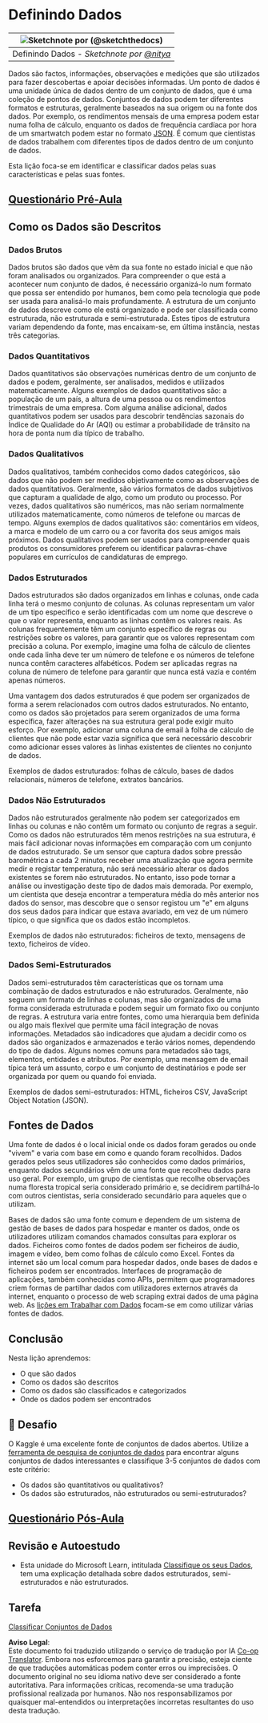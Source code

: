 <!--
CO_OP_TRANSLATOR_METADATA:
{
  "original_hash": "356d12cffc3125db133a2d27b827a745",
  "translation_date": "2025-08-24T00:00:03+00:00",
  "source_file": "1-Introduction/03-defining-data/README.md",
  "language_code": "pt"
}
-->
# Definindo Dados

|![ Sketchnote por [(@sketchthedocs)](https://sketchthedocs.dev) ](../../sketchnotes/03-DefiningData.png)|
|:---:|
|Definindo Dados - _Sketchnote por [@nitya](https://twitter.com/nitya)_ |

Dados são factos, informações, observações e medições que são utilizados para fazer descobertas e apoiar decisões informadas. Um ponto de dados é uma unidade única de dados dentro de um conjunto de dados, que é uma coleção de pontos de dados. Conjuntos de dados podem ter diferentes formatos e estruturas, geralmente baseados na sua origem ou na fonte dos dados. Por exemplo, os rendimentos mensais de uma empresa podem estar numa folha de cálculo, enquanto os dados de frequência cardíaca por hora de um smartwatch podem estar no formato [JSON](https://stackoverflow.com/a/383699). É comum que cientistas de dados trabalhem com diferentes tipos de dados dentro de um conjunto de dados.

Esta lição foca-se em identificar e classificar dados pelas suas características e pelas suas fontes.

## [Questionário Pré-Aula](https://purple-hill-04aebfb03.1.azurestaticapps.net/quiz/4)

## Como os Dados são Descritos

### Dados Brutos
Dados brutos são dados que vêm da sua fonte no estado inicial e que não foram analisados ou organizados. Para compreender o que está a acontecer num conjunto de dados, é necessário organizá-lo num formato que possa ser entendido por humanos, bem como pela tecnologia que pode ser usada para analisá-lo mais profundamente. A estrutura de um conjunto de dados descreve como ele está organizado e pode ser classificada como estruturada, não estruturada e semi-estruturada. Estes tipos de estrutura variam dependendo da fonte, mas encaixam-se, em última instância, nestas três categorias.

### Dados Quantitativos
Dados quantitativos são observações numéricas dentro de um conjunto de dados e podem, geralmente, ser analisados, medidos e utilizados matematicamente. Alguns exemplos de dados quantitativos são: a população de um país, a altura de uma pessoa ou os rendimentos trimestrais de uma empresa. Com alguma análise adicional, dados quantitativos podem ser usados para descobrir tendências sazonais do Índice de Qualidade do Ar (AQI) ou estimar a probabilidade de trânsito na hora de ponta num dia típico de trabalho.

### Dados Qualitativos
Dados qualitativos, também conhecidos como dados categóricos, são dados que não podem ser medidos objetivamente como as observações de dados quantitativos. Geralmente, são vários formatos de dados subjetivos que capturam a qualidade de algo, como um produto ou processo. Por vezes, dados qualitativos são numéricos, mas não seriam normalmente utilizados matematicamente, como números de telefone ou marcas de tempo. Alguns exemplos de dados qualitativos são: comentários em vídeos, a marca e modelo de um carro ou a cor favorita dos seus amigos mais próximos. Dados qualitativos podem ser usados para compreender quais produtos os consumidores preferem ou identificar palavras-chave populares em currículos de candidaturas de emprego.

### Dados Estruturados
Dados estruturados são dados organizados em linhas e colunas, onde cada linha terá o mesmo conjunto de colunas. As colunas representam um valor de um tipo específico e serão identificadas com um nome que descreve o que o valor representa, enquanto as linhas contêm os valores reais. As colunas frequentemente têm um conjunto específico de regras ou restrições sobre os valores, para garantir que os valores representam com precisão a coluna. Por exemplo, imagine uma folha de cálculo de clientes onde cada linha deve ter um número de telefone e os números de telefone nunca contêm caracteres alfabéticos. Podem ser aplicadas regras na coluna de número de telefone para garantir que nunca está vazia e contém apenas números.

Uma vantagem dos dados estruturados é que podem ser organizados de forma a serem relacionados com outros dados estruturados. No entanto, como os dados são projetados para serem organizados de uma forma específica, fazer alterações na sua estrutura geral pode exigir muito esforço. Por exemplo, adicionar uma coluna de email à folha de cálculo de clientes que não pode estar vazia significa que será necessário descobrir como adicionar esses valores às linhas existentes de clientes no conjunto de dados.

Exemplos de dados estruturados: folhas de cálculo, bases de dados relacionais, números de telefone, extratos bancários.

### Dados Não Estruturados
Dados não estruturados geralmente não podem ser categorizados em linhas ou colunas e não contêm um formato ou conjunto de regras a seguir. Como os dados não estruturados têm menos restrições na sua estrutura, é mais fácil adicionar novas informações em comparação com um conjunto de dados estruturado. Se um sensor que captura dados sobre pressão barométrica a cada 2 minutos receber uma atualização que agora permite medir e registar temperatura, não será necessário alterar os dados existentes se forem não estruturados. No entanto, isso pode tornar a análise ou investigação deste tipo de dados mais demorada. Por exemplo, um cientista que deseja encontrar a temperatura média do mês anterior nos dados do sensor, mas descobre que o sensor registou um "e" em alguns dos seus dados para indicar que estava avariado, em vez de um número típico, o que significa que os dados estão incompletos.

Exemplos de dados não estruturados: ficheiros de texto, mensagens de texto, ficheiros de vídeo.

### Dados Semi-Estruturados
Dados semi-estruturados têm características que os tornam uma combinação de dados estruturados e não estruturados. Geralmente, não seguem um formato de linhas e colunas, mas são organizados de uma forma considerada estruturada e podem seguir um formato fixo ou conjunto de regras. A estrutura varia entre fontes, como uma hierarquia bem definida ou algo mais flexível que permite uma fácil integração de novas informações. Metadados são indicadores que ajudam a decidir como os dados são organizados e armazenados e terão vários nomes, dependendo do tipo de dados. Alguns nomes comuns para metadados são tags, elementos, entidades e atributos. Por exemplo, uma mensagem de email típica terá um assunto, corpo e um conjunto de destinatários e pode ser organizada por quem ou quando foi enviada.

Exemplos de dados semi-estruturados: HTML, ficheiros CSV, JavaScript Object Notation (JSON).

## Fontes de Dados

Uma fonte de dados é o local inicial onde os dados foram gerados ou onde "vivem" e varia com base em como e quando foram recolhidos. Dados gerados pelos seus utilizadores são conhecidos como dados primários, enquanto dados secundários vêm de uma fonte que recolheu dados para uso geral. Por exemplo, um grupo de cientistas que recolhe observações numa floresta tropical seria considerado primário e, se decidirem partilhá-lo com outros cientistas, seria considerado secundário para aqueles que o utilizam.

Bases de dados são uma fonte comum e dependem de um sistema de gestão de bases de dados para hospedar e manter os dados, onde os utilizadores utilizam comandos chamados consultas para explorar os dados. Ficheiros como fontes de dados podem ser ficheiros de áudio, imagem e vídeo, bem como folhas de cálculo como Excel. Fontes da internet são um local comum para hospedar dados, onde bases de dados e ficheiros podem ser encontrados. Interfaces de programação de aplicações, também conhecidas como APIs, permitem que programadores criem formas de partilhar dados com utilizadores externos através da internet, enquanto o processo de web scraping extrai dados de uma página web. As [lições em Trabalhar com Dados](../../../../../../../../../2-Working-With-Data) focam-se em como utilizar várias fontes de dados.

## Conclusão

Nesta lição aprendemos:

- O que são dados
- Como os dados são descritos
- Como os dados são classificados e categorizados
- Onde os dados podem ser encontrados

## 🚀 Desafio

O Kaggle é uma excelente fonte de conjuntos de dados abertos. Utilize a [ferramenta de pesquisa de conjuntos de dados](https://www.kaggle.com/datasets) para encontrar alguns conjuntos de dados interessantes e classifique 3-5 conjuntos de dados com este critério:

- Os dados são quantitativos ou qualitativos?
- Os dados são estruturados, não estruturados ou semi-estruturados?

## [Questionário Pós-Aula](https://purple-hill-04aebfb03.1.azurestaticapps.net/quiz/5)

## Revisão e Autoestudo

- Esta unidade do Microsoft Learn, intitulada [Classifique os seus Dados](https://docs.microsoft.com/en-us/learn/modules/choose-storage-approach-in-azure/2-classify-data), tem uma explicação detalhada sobre dados estruturados, semi-estruturados e não estruturados.

## Tarefa

[Classificar Conjuntos de Dados](assignment.md)

**Aviso Legal**:  
Este documento foi traduzido utilizando o serviço de tradução por IA [Co-op Translator](https://github.com/Azure/co-op-translator). Embora nos esforcemos para garantir a precisão, esteja ciente de que traduções automáticas podem conter erros ou imprecisões. O documento original no seu idioma nativo deve ser considerado a fonte autoritativa. Para informações críticas, recomenda-se uma tradução profissional realizada por humanos. Não nos responsabilizamos por quaisquer mal-entendidos ou interpretações incorretas resultantes do uso desta tradução.